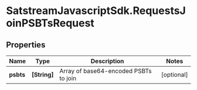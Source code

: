 # SatstreamJavascriptSdk.RequestsJoinPSBTsRequest

## Properties
Name | Type | Description | Notes
------------ | ------------- | ------------- | -------------
**psbts** | **[String]** | Array of base64-encoded PSBTs to join | [optional] 
